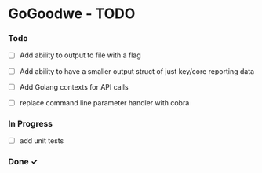 # GoGoodwe - TODO

### Todo

- [ ] Add ability to output to file with a flag
- [ ] Add ability to have a smaller output struct of just key/core reporting data
- [ ] Add Golang contexts for API calls
- [ ] replace command line parameter handler with cobra


### In Progress
- [ ] add unit tests

### Done ✓
